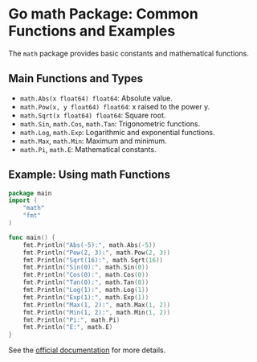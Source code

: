 # Go math Package: Common Functions and Examples

The `math` package provides basic constants and mathematical functions.

## Main Functions and Types
- `math.Abs(x float64) float64`: Absolute value.
- `math.Pow(x, y float64) float64`: x raised to the power y.
- `math.Sqrt(x float64) float64`: Square root.
- `math.Sin`, `math.Cos`, `math.Tan`: Trigonometric functions.
- `math.Log`, `math.Exp`: Logarithmic and exponential functions.
- `math.Max`, `math.Min`: Maximum and minimum.
- `math.Pi`, `math.E`: Mathematical constants.

## Example: Using math Functions
```go
package main
import (
    "math"
    "fmt"
)

func main() {
    fmt.Println("Abs(-5):", math.Abs(-5))
    fmt.Println("Pow(2, 3):", math.Pow(2, 3))
    fmt.Println("Sqrt(16):", math.Sqrt(16))
    fmt.Println("Sin(0):", math.Sin(0))
    fmt.Println("Cos(0):", math.Cos(0))
    fmt.Println("Tan(0):", math.Tan(0))
    fmt.Println("Log(1):", math.Log(1))
    fmt.Println("Exp(1):", math.Exp(1))
    fmt.Println("Max(1, 2):", math.Max(1, 2))
    fmt.Println("Min(1, 2):", math.Min(1, 2))
    fmt.Println("Pi:", math.Pi)
    fmt.Println("E:", math.E)
}
```

See the [official documentation](https://pkg.go.dev/math) for more details.
